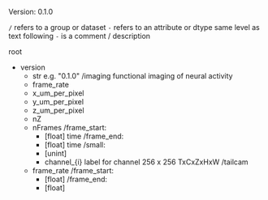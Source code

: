 Version: 0.1.0

`/` refers to a group or dataset
`-` refers to an attribute or dtype
  same level as text following `-` is a comment / description

root
  - version
    - str
      e.g. "0.1.0"
  /imaging
    functional imaging of neural activity
    - frame_rate
    - x_um_per_pixel
    - y_um_per_pixel
    - z_um_per_pixel
    - nZ
    - nFrames
    /frame_start:
      - [float]
      time
    /frame_end:
      - [float]
      time
    /small:
      - [unint]
      - channel_{i}
        label for channel
      256 x 256
      TxCxZxHxW
  /tailcam
    - frame_rate
    /frame_start:
      - [float]
    /frame_end:
      - [float]